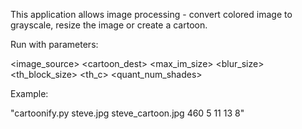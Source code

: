 This application allows image processing - convert colored image to grayscale,
resize the image or create a cartoon. 

Run with parameters:

<image_source> <cartoon_dest> <max_im_size>
<blur_size> <th_block_size> <th_c> <quant_num_shades>

Example:

"cartoonify.py steve.jpg steve_cartoon.jpg 460 5 11 13 8"


